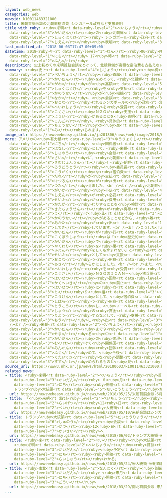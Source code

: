 ```yaml
---
layout: web_news
categories: web
newsid: k10011463321000
title: 米朝首脳会談の北朝鮮宿泊費 シンガポール政府など支援表明
title_with_ruby: <ruby>米朝<rt data-ruby-level="2">べいちょう</rt></ruby><ruby>首脳<rt data-ruby-level="6">しゅのう</rt></ruby><ruby>会談<rt
  data-ruby-level="3">かいだん</rt></ruby>の<ruby>北朝鮮<rt data-ruby-level="7">きたちょうせん</rt></ruby><ruby>宿泊費<rt
  data-ruby-level="7">しゅくはくひ</rt></ruby> シンガポール<ruby>政府<rt data-ruby-level="5">せいふ</rt></ruby>など<ruby>支援<rt
  data-ruby-level="7">しえん</rt></ruby><ruby>表明<rt data-ruby-level="3">ひょうめい</rt></ruby>
last_modified_at: '2018-06-03T17:47:00+09:00'
datetime: 2018<ruby>年<rt data-ruby-level="1">ねん</rt></ruby>06<ruby>月<rt data-ruby-level="1">がつ</rt></ruby>03<ruby>日<rt
  data-ruby-level="1">にち</rt></ruby> 17<ruby>時<rt data-ruby-level="2">じ</rt></ruby>47<ruby>分<rt
  data-ruby-level="2">ふん</rt></ruby>
description: 史上初めての米朝首脳会談をめぐって、北朝鮮側が高額な宿泊費を支払えない可能性が指摘される中、会談が行われるシンガポールの政府やノーベル平和賞を受賞した国際ＮＧＯが支援の用意があることを表明し、今後、具体的な調整が進められるものと見られます。
summary: <ruby>史上<rt data-ruby-level="4">しじょう</rt></ruby><ruby>初<rt data-ruby-level="4">はじ</rt></ruby>めての<ruby>米朝<rt
  data-ruby-level="2">べいちょう</rt></ruby><ruby>首脳<rt data-ruby-level="6">しゅのう</rt></ruby><ruby>会談<rt
  data-ruby-level="3">かいだん</rt></ruby>をめぐって、<ruby>北朝鮮<rt data-ruby-level="7">きたちょうせん</rt></ruby><ruby>側<rt
  data-ruby-level="4">がわ</rt></ruby>が<ruby>高額<rt data-ruby-level="5">こうがく</rt></ruby>な<ruby>宿泊費<rt
  data-ruby-level="7">しゅくはくひ</rt></ruby>を<ruby>支払<rt data-ruby-level="7">しはら</rt></ruby>えない<ruby>可能性<rt
  data-ruby-level="5">かのうせい</rt></ruby>が<ruby>指摘<rt data-ruby-level="7">してき</rt></ruby>される<ruby>中<rt
  data-ruby-level="1">なか</rt></ruby>、<ruby>会談<rt data-ruby-level="3">かいだん</rt></ruby>が<ruby>行<rt
  data-ruby-level="2">おこな</rt></ruby>われるシンガポールの<ruby>政府<rt data-ruby-level="5">せいふ</rt></ruby>やノーベル<ruby>平和賞<rt
  data-ruby-level="4">へいわしょう</rt></ruby>を<ruby>受賞<rt data-ruby-level="4">じゅしょう</rt></ruby>した<ruby>国際<rt
  data-ruby-level="5">こくさい</rt></ruby>ＮＧＯが<ruby>支援<rt data-ruby-level="7">しえん</rt></ruby>の<ruby>用意<rt
  data-ruby-level="3">ようい</rt></ruby>があることを<ruby>表明<rt data-ruby-level="3">ひょうめい</rt></ruby>し、<ruby>今後<rt
  data-ruby-level="2">こんご</rt></ruby>、<ruby>具体的<rt data-ruby-level="4">ぐたいてき</rt></ruby>な<ruby>調整<rt
  data-ruby-level="3">ちょうせい</rt></ruby>が<ruby>進<rt data-ruby-level="3">すす</rt></ruby>められるものと<ruby>見<rt
  data-ruby-level="1">み</rt></ruby>られます。
image_url: https://newswebeasy.github.io/ja201806/news/web/image/2018/06/03/K10011463321_1806031757_1806031759_01_02.jpg
more: アメリカの<ruby>有力紙<rt data-ruby-level="3">ゆうりょくし</rt></ruby>「ワシントン・ポスト」は１<ruby>日<rt
  data-ruby-level="1">にち</rt></ruby>、<ruby>関係者<rt data-ruby-level="4">かんけいしゃ</rt></ruby>の<ruby>話<rt
  data-ruby-level="2">はなし</rt></ruby>として、<ruby>米朝<rt data-ruby-level="2">べいちょう</rt></ruby><ruby>首脳<rt
  data-ruby-level="6">しゅのう</rt></ruby><ruby>会談<rt data-ruby-level="3">かいだん</rt></ruby>の<ruby>際<rt
  data-ruby-level="5">さい</rt></ruby>に、<ruby>北朝鮮<rt data-ruby-level="7">きたちょうせん</rt></ruby>のキム・ジョンウン（<ruby>金正恩<rt
  data-ruby-level="8">きむじょんうん</rt></ruby>）<ruby>朝鮮<rt data-ruby-level="7">ちょうせん</rt></ruby><ruby>労働党<rt
  data-ruby-level="6">ろうどうとう</rt></ruby><ruby>委員長<rt data-ruby-level="3">いいんちょう</rt></ruby>らの<ruby>高額<rt
  data-ruby-level="5">こうがく</rt></ruby>な<ruby>宿泊費<rt data-ruby-level="7">しゅくはくひ</rt></ruby>を<ruby>誰<rt
  data-ruby-level="7">だれ</rt></ruby>が<ruby>支払<rt data-ruby-level="7">しはら</rt></ruby>うか<ruby>結論<rt
  data-ruby-level="6">けつろん</rt></ruby>が<ruby>出<rt data-ruby-level="1">で</rt></ruby>ていないと<ruby>伝<rt
  data-ruby-level="4">つた</rt></ruby>えました。<br /><br /><ruby>北朝鮮<rt data-ruby-level="7">きたちょうせん</rt></ruby>は、<ruby>外貨<rt
  data-ruby-level="4">がいか</rt></ruby><ruby>不足<rt data-ruby-level="4">ぶそく</rt></ruby>のため<ruby>支援<rt
  data-ruby-level="7">しえん</rt></ruby>が<ruby>必要<rt data-ruby-level="4">ひつよう</rt></ruby>だとしていて、アメリカ<ruby>政府<rt
  data-ruby-level="5">せいふ</rt></ruby>が<ruby>費用<rt data-ruby-level="4">ひよう</rt></ruby>を<ruby>肩代<rt
  data-ruby-level="7">かたが</rt></ruby>わりすることを<ruby>検討<rt data-ruby-level="6">けんとう</rt></ruby>しているものの、これを<ruby>北朝鮮<rt
  data-ruby-level="7">きたちょうせん</rt></ruby>が<ruby>侮辱<rt data-ruby-level="7">ぶじょく</rt></ruby>だと<ruby>受<rt
  data-ruby-level="3">う</rt></ruby>け<ruby>止<rt data-ruby-level="3">と</rt></ruby>める<ruby>可能性<rt
  data-ruby-level="5">かのうせい</rt></ruby>があることなどから、<ruby>難<rt data-ruby-level="6">むずか</rt></ruby>しいとの<ruby>見方<rt
  data-ruby-level="2">みかた</rt></ruby>が<ruby>出<rt data-ruby-level="1">で</rt></ruby>ていると<ruby>指摘<rt
  data-ruby-level="7">してき</rt></ruby>しています。<br /><br />こうした<ruby>中<rt data-ruby-level="1">なか</rt></ruby>、<ruby>会談<rt
  data-ruby-level="3">かいだん</rt></ruby>が<ruby>行<rt data-ruby-level="2">おこな</rt></ruby>われるシンガポールのウン・エンヘン<ruby>国防相<rt
  data-ruby-level="7">こくぼうしょう</rt></ruby>は「<ruby>歴史的<rt data-ruby-level="4">れきしてき</rt></ruby><ruby>会談<rt
  data-ruby-level="3">かいだん</rt></ruby>で<ruby>小<rt data-ruby-level="1">ちい</rt></ruby>さな<ruby>役割<rt
  data-ruby-level="6">やくわり</rt></ruby>を<ruby>果<rt data-ruby-level="4">は</rt></ruby>たすために<ruby>負担<rt
  data-ruby-level="6">ふたん</rt></ruby>をしてもかまわない」と<ruby>述<rt data-ruby-level="5">の</rt></ruby>べ、<ruby>政府<rt
  data-ruby-level="5">せいふ</rt></ruby>として<ruby>支援<rt data-ruby-level="7">しえん</rt></ruby>を<ruby>行<rt
  data-ruby-level="2">おこな</rt></ruby>う<ruby>用意<rt data-ruby-level="3">ようい</rt></ruby>があることを<ruby>明<rt
  data-ruby-level="2">あき</rt></ruby>らかにしました。<br /><br />また、<ruby>去年<rt data-ruby-level="3">きょねん</rt></ruby>、ノーベル<ruby>平和賞<rt
  data-ruby-level="4">へいわしょう</rt></ruby>を<ruby>受賞<rt data-ruby-level="4">じゅしょう</rt></ruby>した<ruby>国際<rt
  data-ruby-level="5">こくさい</rt></ruby>ＮＧＯのＩＣＡＮ＝<ruby>核兵器<rt data-ruby-level="7">かくへいき</rt></ruby><ruby>廃絶<rt
  data-ruby-level="7">はいぜつ</rt></ruby><ruby>国際<rt data-ruby-level="5">こくさい</rt></ruby>キャンペーンは「<ruby>核兵器<rt
  data-ruby-level="7">かくへいき</rt></ruby>の<ruby>禁止<rt data-ruby-level="5">きんし</rt></ruby>と<ruby>廃絶<rt
  data-ruby-level="7">はいぜつ</rt></ruby>に<ruby>向<rt data-ruby-level="3">む</rt></ruby>けた<ruby>取<rt
  data-ruby-level="3">と</rt></ruby>り<ruby>組<rt data-ruby-level="3">く</rt></ruby>みへの<ruby>貢献<rt
  data-ruby-level="7">こうけん</rt></ruby>として、<ruby>宿泊費<rt data-ruby-level="7">しゅくはくひ</rt></ruby>を<ruby>支払<rt
  data-ruby-level="7">しはら</rt></ruby>う<ruby>用意<rt data-ruby-level="3">ようい</rt></ruby>がある」とツイッターに<ruby>投稿<rt
  data-ruby-level="7">とうこう</rt></ruby>し、<ruby>ノーベル<rt data-ruby-level="4">のーべる</rt></ruby><ruby>賞<rt
  data-ruby-level="4">しょう</rt></ruby>の<ruby>賞金<rt data-ruby-level="4">しょうきん</rt></ruby>も<ruby>利用<rt
  data-ruby-level="4">りよう</rt></ruby>するなどして、<ruby>支援<rt data-ruby-level="7">しえん</rt></ruby>することを<ruby>申<rt
  data-ruby-level="3">もう</rt></ruby>し<ruby>出<rt data-ruby-level="3">で</rt></ruby>ました。<br
  /><br /><ruby>米朝<rt data-ruby-level="2">べいちょう</rt></ruby><ruby>首脳<rt data-ruby-level="6">しゅのう</rt></ruby><ruby>会談<rt
  data-ruby-level="3">かいだん</rt></ruby>まで９<ruby>日<rt data-ruby-level="1">にち</rt></ruby>と<ruby>迫<rt
  data-ruby-level="7">せま</rt></ruby>る<ruby>中<rt data-ruby-level="1">なか</rt></ruby>、<ruby>会談<rt
  data-ruby-level="3">かいだん</rt></ruby>の<ruby>実現<rt data-ruby-level="5">じつげん</rt></ruby>に<ruby>向<rt
  data-ruby-level="3">む</rt></ruby>けて<ruby>関係国<rt data-ruby-level="4">かんけいこく</rt></ruby>や<ruby>民間<rt
  data-ruby-level="4">みんかん</rt></ruby><ruby>団体<rt data-ruby-level="5">だんたい</rt></ruby>も<ruby>含<rt
  data-ruby-level="7">ふく</rt></ruby>めて、<ruby>今後<rt data-ruby-level="2">こんご</rt></ruby>、<ruby>具体的<rt
  data-ruby-level="4">ぐたいてき</rt></ruby>な<ruby>調整<rt data-ruby-level="3">ちょうせい</rt></ruby>が<ruby>進<rt
  data-ruby-level="3">すす</rt></ruby>められるものと<ruby>見<rt data-ruby-level="1">み</rt></ruby>られます。
source_url: https://www3.nhk.or.jp/news/html/20180603/k10011463321000.html
related_news:
- title: <ruby>米朝<rt data-ruby-level="2">べいちょう</rt></ruby><ruby>首脳<rt data-ruby-level="6">しゅのう</rt></ruby><ruby>会談<rt
    data-ruby-level="3">かいだん</rt></ruby> ６<ruby>月<rt data-ruby-level="1">がつ</rt></ruby>12<ruby>日<rt
    data-ruby-level="1">にち</rt></ruby><ruby>開催<rt data-ruby-level="7">かいさい</rt></ruby>せず
    トランプ<ruby>大統領<rt data-ruby-level="5">だいとうりょう</rt></ruby>が<ruby>書簡<rt data-ruby-level="6">しょかん</rt></ruby>
  url: https://newswebeasy.github.io/news/web/2018/05/25/米朝首脳会談-6月12日開催せず-トランプ大統領が書簡
- title: 「<ruby>米朝<rt data-ruby-level="2">べいちょう</rt></ruby><ruby>会談<rt data-ruby-level="3">かいだん</rt></ruby>はシンガポールで<ruby>来月<rt
    data-ruby-level="2">らいげつ</rt></ruby>12<ruby>日<rt data-ruby-level="1">にち</rt></ruby>に」<ruby>米<rt
    data-ruby-level="2">べい</rt></ruby><ruby>大統領<rt data-ruby-level="5">だいとうりょう</rt></ruby>ツイッター
  url: https://newswebeasy.github.io/news/web/2018/05/10/米朝会談はシンガポールで来月12日に米大統領ツイッター
- title: トランプ<ruby>大統領<rt data-ruby-level="5">だいとうりょう</rt></ruby> <ruby>米朝<rt data-ruby-level="2">べいちょう</rt></ruby><ruby>首脳<rt
    data-ruby-level="6">しゅのう</rt></ruby><ruby>会談<rt data-ruby-level="3">かいだん</rt></ruby>６<ruby>月<rt
    data-ruby-level="1">がつ</rt></ruby>12<ruby>日<rt data-ruby-level="1">にち</rt></ruby>シンガポールで<ruby>開催<rt
    data-ruby-level="7">かいさい</rt></ruby>へ
  url: https://newswebeasy.github.io/news/web/2018/06/02/トランプ大統領-米朝首脳会談6月12日シンガポールで開催へ
- title: <ruby>米<rt data-ruby-level="2">べい</rt></ruby><ruby>大統領<rt data-ruby-level="5">だいとうりょう</rt></ruby>
    <ruby>米朝<rt data-ruby-level="2">べいちょう</rt></ruby><ruby>首脳<rt data-ruby-level="6">しゅのう</rt></ruby><ruby>会談<rt
    data-ruby-level="3">かいだん</rt></ruby><ruby>予定<rt data-ruby-level="3">よてい</rt></ruby>どおり１２<ruby>日<rt
    data-ruby-level="1">にち</rt></ruby><ruby>開催<rt data-ruby-level="7">かいさい</rt></ruby>か「<ruby>来週<rt
    data-ruby-level="2">らいしゅう</rt></ruby>わかる」
  url: https://newswebeasy.github.io/news/web/2018/05/24/米大統領-米朝首脳会談予定どおり12日開催か来週わかる
- title: <ruby>南北<rt data-ruby-level="2">なんぼく</rt></ruby><ruby>首脳<rt data-ruby-level="6">しゅのう</rt></ruby><ruby>会談<rt
    data-ruby-level="3">かいだん</rt></ruby> <ruby>来月<rt data-ruby-level="2">らいげつ</rt></ruby>27<ruby>日<rt
    data-ruby-level="1">にち</rt></ruby><ruby>開催<rt data-ruby-level="7">かいさい</rt></ruby>で<ruby>合意<rt
    data-ruby-level="3">ごうい</rt></ruby>
  url: https://newswebeasy.github.io/news/web/2018/03/29/南北首脳会談-来月27日開催で合意
...
```

